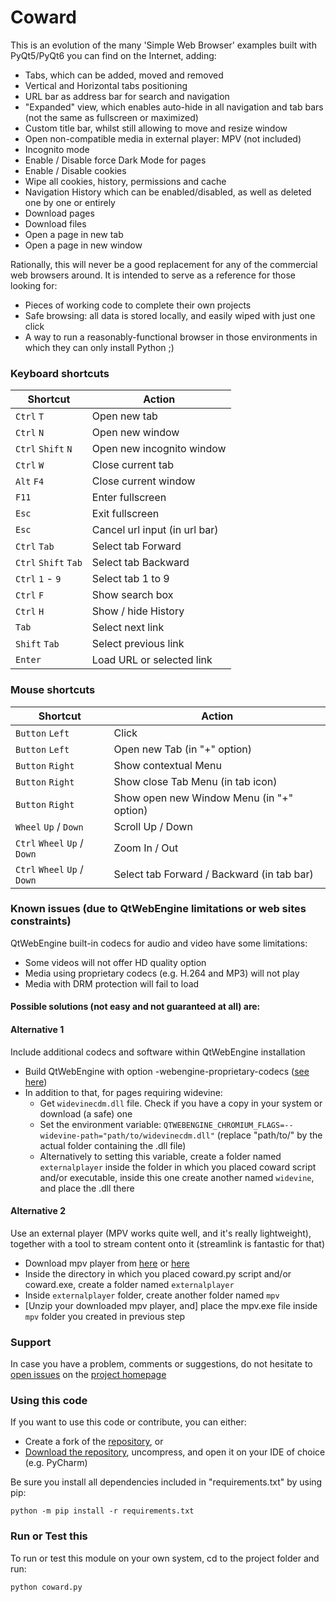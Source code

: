 # Coward

This is an evolution of the many 'Simple Web Browser' examples built with PyQt5/PyQt6 you can find on the Internet, adding:

- Tabs, which can be added, moved and removed
- Vertical and Horizontal tabs positioning
- URL bar as address bar for search and navigation
- "Expanded" view, which enables auto-hide in all navigation and tab bars (not the same as fullscreen or maximized)
- Custom title bar, whilst still allowing to move and resize window
- Open non-compatible media in external player: MPV (not included)
- Incognito mode
- Enable / Disable force Dark Mode for pages
- Enable / Disable cookies
- Wipe all cookies, history, permissions and cache
- Navigation History which can be enabled/disabled, as well as deleted one by one or entirely
- Download pages
- Download files
- Open a page in new tab
- Open a page in new window

Rationally, this will never be a good replacement for any of the commercial web browsers around. It is intended to serve as a reference for those looking for:
- Pieces of working code to complete their own projects
- Safe browsing: all data is stored locally, and easily wiped with just one click
- A way to run a reasonably-functional browser in those environments in which they can only install Python ;)

### Keyboard shortcuts

| Shortcut             | Action                        |
|----------------------|-------------------------------|
| `Ctrl` `T`           | Open new tab                  |
| `Ctrl` `N`           | Open new window               |
| `Ctrl` `Shift` `N`   | Open new incognito window     |
| `Ctrl` `W`           | Close current tab             |
| `Alt` `F4`           | Close current window          |
| `F11`                | Enter fullscreen              |
| `Esc`                | Exit fullscreen               |
| `Esc`                | Cancel url input (in url bar) |
| `Ctrl` `Tab`         | Select tab Forward            |
| `Ctrl` `Shift` `Tab` | Select tab Backward           |
| `Ctrl` `1` - `9`     | Select tab 1 to 9             |
| `Ctrl` `F`           | Show search box               |
| `Ctrl` `H`           | Show / hide History           |
| `Tab`                | Select next link              |
| `Shift` `Tab`        | Select previous link          |
| `Enter`              | Load URL or selected link     |

### Mouse shortcuts

| Shortcut                     | Action                                     |
|------------------------------|--------------------------------------------|
| `Button` `Left`              | Click                                      |
| `Button` `Left`              | Open new Tab (in "+" option)               |
| `Button` `Right`             | Show contextual Menu                       |
| `Button` `Right`             | Show close Tab Menu (in tab icon)          |
| `Button` `Right`             | Show open new Window Menu (in "+" option)  |
| `Wheel` `Up` / `Down`        | Scroll Up / Down                           |
| `Ctrl` `Wheel` `Up` / `Down` | Zoom In / Out                              |
| `Ctrl` `Wheel` `Up` / `Down` | Select tab Forward / Backward (in tab bar) |

### Known issues (due to QtWebEngine limitations or web sites constraints)

QtWebEngine built-in codecs for audio and video have some limitations:
- Some videos will not offer HD quality option
- Media using proprietary codecs (e.g. H.264 and MP3) will not play 
- Media with DRM protection will fail to load

#### Possible solutions (not easy and not guaranteed at all) are:

#### Alternative 1
Include additional codecs and software within QtWebEngine installation

- Build QtWebEngine with option -webengine-proprietary-codecs ([see here](https://doc.qt.io/qt-6/qtwebengine-features.html#audio-and-video-codecs))
- In addition to that, for pages requiring widevine:
  - Get `widevinecdm.dll` file. Check if you have a copy in your system or download (a safe) one
  - Set the environment variable: `QTWEBENGINE_CHROMIUM_FLAGS=--widevine-path="path/to/widevinecdm.dll"` (replace "path/to/" by the actual folder containing the .dll file)
  - Alternatively to setting this variable, create a folder named `externalplayer` inside the folder in which you placed coward script and/or executable, inside this one create another named `widevine`, and place the .dll there

#### Alternative 2
Use an external player (MPV works quite well, and it's really lightweight), together with a tool to stream content onto it (streamlink is fantastic for that)

- Download mpv player from [here](https://github.com/shinchiro/mpv-winbuild-cmake/releases/download/20250827/mpv-aarch64-20250827-git-9f153e2.7z) or [here](https://github.com/zhongfly/mpv-winbuild/releases/download/2025-09-01-efb70d7/mpv-aarch64-20250901-git-efb70d7.7z)
- Inside the directory in which you placed coward.py script and/or coward.exe, create a folder named `externalplayer`
- Inside `externalplayer` folder, create another folder named `mpv`
- [Unzip your downloaded mpv player, and] place the mpv.exe file inside `mpv` folder you created in previous step

### Support

In case you have a problem, comments or suggestions, do not hesitate to [open issues](https://github.com/Kalmat/Coward/issues) on the [project homepage](https://github.com/Kalmat/Coward)

### Using this code

If you want to use this code or contribute, you can either:

- Create a fork of the [repository](https://github.com/Kalmat/Coward), or
- [Download the repository](https://github.com/Kalmat/Coward/archive/refs/heads/master.zip), uncompress, and open it on your IDE of choice (e.g. PyCharm)

Be sure you install all dependencies included in "requirements.txt" by using pip:

    python -m pip install -r requirements.txt

### Run or Test this

To run or test this module on your own system, cd to the project folder and run:

    python coward.py
